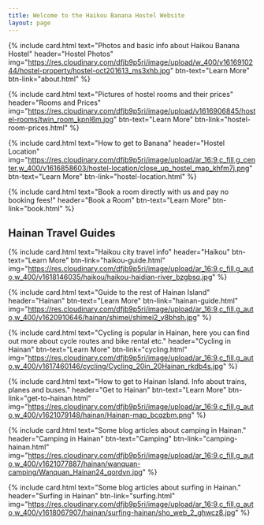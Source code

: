 ```yaml
---
title: Welcome to the Haikou Banana Hostel Website
layout: page
---
```


<div class="row mt-5 justify-content-center">
  
{% include card.html text="Photos and basic info about Haikou Banana Hostel" header="Hostel Photos" img="https://res.cloudinary.com/dfjb9p5ri/image/upload/w_400/v1616910244/hostel-property/hostel-oct201613_ms3xhb.jpg" btn-text="Learn More" btn-link="about.html" %}

{% include card.html text="Pictures of hostel rooms and their prices" header="Rooms and Prices" img="https://res.cloudinary.com/dfjb9p5ri/image/upload/v1616906845/hostel-rooms/twin_room_kpnl6m.jpg" btn-text="Learn More" btn-link="hostel-room-prices.html" %}

</div>
<div class="row mt-5 justify-content-center">

{% include card.html text="How to get to Banana" header="Hostel Location" img="https://res.cloudinary.com/dfjb9p5ri/image/upload/ar_16:9,c_fill,g_center,w_400/v1616858603/hostel-location/close_up_hostel_map_khfm7j.png" btn-text="Learn More" btn-link="hostel-location.html" %}

{% include card.html text="Book a room directly with us and pay no booking fees!" header="Book a Room" btn-text="Learn More" btn-link="book.html" %}

</div>

## Hainan Travel Guides 

<div class="row mt-5 justify-content-center">
  
{% include card.html text="Haikou city travel info" header="Haikou" btn-text="Learn More" btn-link="haikou-guide.html" img="https://res.cloudinary.com/dfjb9p5ri/image/upload/ar_16:9,c_fill,g_auto,w_400/v1618146035/haikou/haikou-haidian-river_bzgbsq.jpg" %}

<!-- https://res.cloudinary.com/dfjb9p5ri/image/upload/ar_16:9,c_fill,g_auto,w_400/v1617949584/haikou/Haikou_City_pineapplelady.jpg -->

{% include card.html text="Guide to the rest of Hainan Island" header="Hainan" btn-text="Learn More" btn-link="hainan-guide.html" img="https://res.cloudinary.com/dfjb9p5ri/image/upload/ar_16:9,c_fill,g_auto,w_400/v1620910646/hainan/shimei/shimei2_y8bhsh.jpg" %}

</div>

<div class="row mt-5 justify-content-center">
  
{% include card.html text="Cycling is popular in Hainan, here you can find out more about cycle routes and bike rental etc." header="Cycling in Hainan" btn-text="Learn More" btn-link="cycling.html" img="https://res.cloudinary.com/dfjb9p5ri/image/upload/ar_16:9,c_fill,g_auto,w_400/v1617460146/cycling/Cycling_20in_20Hainan_rkdb4s.jpg" %}

{% include card.html text="How to get to Hainan Island. Info about trains, planes and buses." header="Get to Hainan" btn-text="Learn More" btn-link="get-to-hainan.html" img="https://res.cloudinary.com/dfjb9p5ri/image/upload/ar_16:9,c_fill,g_auto,w_400/v1621079148/hainan/Hainan-map_bcqzbm.png" %}

</div>
<div class="row mt-5 justify-content-center">

{% include card.html text="Some blog articles about camping in Hainan." header="Camping in Hainan" btn-text="Camping" btn-link="camping-hainan.html" img="https://res.cloudinary.com/dfjb9p5ri/image/upload/ar_16:9,c_fill,g_auto,w_400/v1621077887/hainan/wanquan-camping/Wanquan_Hainan24_qordvn.jpg" %}

{% include card.html text="Some blog articles about surfing in Hainan." header="Surfing in Hainan"  btn-link="surfing.html" img="https://res.cloudinary.com/dfjb9p5ri/image/upload/ar_16:9,c_fill,g_auto,w_400/v1618067907/hainan/surfing-hainan/sho_web_2_ghwcz8.jpg" %}

</div>
